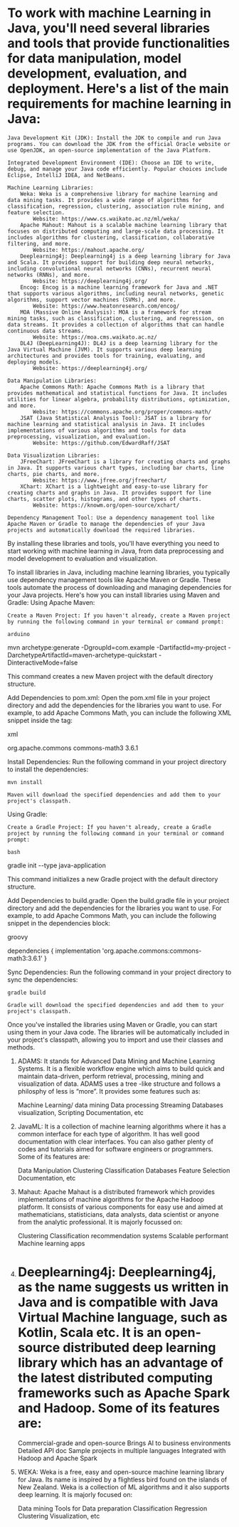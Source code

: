 # To work with machine Learning in Java, you'll need several libraries and tools that provide functionalities for data manipulation, model development, evaluation, and deployment. Here's a list of the main requirements for machine learning in Java:

    Java Development Kit (JDK): Install the JDK to compile and run Java programs. You can download the JDK from the official Oracle website or use OpenJDK, an open-source implementation of the Java Platform.

    Integrated Development Environment (IDE): Choose an IDE to write, debug, and manage your Java code efficiently. Popular choices include Eclipse, IntelliJ IDEA, and NetBeans.

    Machine Learning Libraries:
        Weka: Weka is a comprehensive library for machine learning and data mining tasks. It provides a wide range of algorithms for classification, regression, clustering, association rule mining, and feature selection.
            Website: https://www.cs.waikato.ac.nz/ml/weka/
        Apache Mahout: Mahout is a scalable machine learning library that focuses on distributed computing and large-scale data processing. It includes algorithms for clustering, classification, collaborative filtering, and more.
            Website: https://mahout.apache.org/
        Deeplearning4j: Deeplearning4j is a deep learning library for Java and Scala. It provides support for building deep neural networks, including convolutional neural networks (CNNs), recurrent neural networks (RNNs), and more.
            Website: https://deeplearning4j.org/
        Encog: Encog is a machine learning framework for Java and .NET that supports various algorithms, including neural networks, genetic algorithms, support vector machines (SVMs), and more.
            Website: https://www.heatonresearch.com/encog/
        MOA (Massive Online Analysis): MOA is a framework for stream mining tasks, such as classification, clustering, and regression, on data streams. It provides a collection of algorithms that can handle continuous data streams.
            Website: https://moa.cms.waikato.ac.nz/
        DL4J (DeepLearning4J): DL4J is a deep learning library for the Java Virtual Machine (JVM). It supports various deep learning architectures and provides tools for training, evaluating, and deploying models.
            Website: https://deeplearning4j.org/

    Data Manipulation Libraries:
        Apache Commons Math: Apache Commons Math is a library that provides mathematical and statistical functions for Java. It includes utilities for linear algebra, probability distributions, optimization, and more.
            Website: https://commons.apache.org/proper/commons-math/
        JSAT (Java Statistical Analysis Tool): JSAT is a library for machine learning and statistical analysis in Java. It includes implementations of various algorithms and tools for data preprocessing, visualization, and evaluation.
            Website: https://github.com/EdwardRaff/JSAT

    Data Visualization Libraries:
        JFreeChart: JFreeChart is a library for creating charts and graphs in Java. It supports various chart types, including bar charts, line charts, pie charts, and more.
            Website: https://www.jfree.org/jfreechart/
        XChart: XChart is a lightweight and easy-to-use library for creating charts and graphs in Java. It provides support for line charts, scatter plots, histograms, and other types of charts.
            Website: https://knowm.org/open-source/xchart/

    Dependency Management Tool: Use a dependency management tool like Apache Maven or Gradle to manage the dependencies of your Java projects and automatically download the required libraries.

By installing these libraries and tools, you'll have everything you need to start working with machine learning in Java, from data preprocessing and model development to evaluation and visualization.

To install libraries in Java, including machine learning libraries, you typically use dependency management tools like Apache Maven or Gradle. These tools automate the process of downloading and managing dependencies for your Java projects. Here's how you can install libraries using Maven and Gradle:
Using Apache Maven:

    Create a Maven Project: If you haven't already, create a Maven project by running the following command in your terminal or command prompt:

    arduino

mvn archetype:generate -DgroupId=com.example -DartifactId=my-project -DarchetypeArtifactId=maven-archetype-quickstart -DinteractiveMode=false

This command creates a new Maven project with the default directory structure.

Add Dependencies to pom.xml: Open the pom.xml file in your project directory and add the dependencies for the libraries you want to use. For example, to add Apache Commons Math, you can include the following XML snippet inside the <dependencies> tag:

xml

<dependency>
    <groupId>org.apache.commons</groupId>
    <artifactId>commons-math3</artifactId>
    <version>3.6.1</version>
</dependency>

Install Dependencies: Run the following command in your project directory to install the dependencies:

    mvn install

    Maven will download the specified dependencies and add them to your project's classpath.

Using Gradle:

    Create a Gradle Project: If you haven't already, create a Gradle project by running the following command in your terminal or command prompt:

    bash

gradle init --type java-application

This command initializes a new Gradle project with the default directory structure.

Add Dependencies to build.gradle: Open the build.gradle file in your project directory and add the dependencies for the libraries you want to use. For example, to add Apache Commons Math, you can include the following snippet in the dependencies block:

groovy

dependencies {
    implementation 'org.apache.commons:commons-math3:3.6.1'
}

Sync Dependencies: Run the following command in your project directory to sync the dependencies:

    gradle build

    Gradle will download the specified dependencies and add them to your project's classpath.

Once you've installed the libraries using Maven or Gradle, you can start using them in your Java code. The libraries will be automatically included in your project's classpath, allowing you to import and use their classes and methods.


1. ADAMS: It stands for Advanced Data Mining and Machine Learning Systems. It is a flexible workflow engine which aims to build quick and maintain data-driven, perform retrieval, processing, mining and visualization of data. ADAMS uses a tree -like structure and follows a philosphy of less is “more”. It provides some features such as:

    Machine Learning/ data mining
    Data processing
    Streaming
    Databases
    visualization,
    Scripting
    Documentation, etc

2. JavaML:  It is a collection of machine learning algorithms where it has a common interface for each type of algorithm. It has well good documentation with clear interfaces. You can also gather plenty of codes and tutorials aimed for software engineers or programmers. Some of its features are:

    Data Manipulation
    Clustering
    Classification
    Databases
    Feature Selection
    Documentation, etc

3. Mahaut: Apache Mahaut is a distributed framework which provides implementations of machine algorithms for the Apache Hadoop platform. It consists of various components for easy use and aimed at mathematicians, statisticians, data analysts, data scientist or anyone from the analytic professional. It is majorly focussed on:

    Clustering
    Classification
    recommendation systems
    Scalable performant Machine learning apps

4. # Deeplearning4j: Deeplearning4j, as the name suggests us written in Java and is compatible with Java Virtual Machine language, such as Kotlin, Scala etc. It is an open-source distributed deep learning library which has an advantage of the latest distributed computing frameworks such as Apache Spark and Hadoop. Some of its features are:

    Commercial-grade and open-source
    Brings AI to business environments
    Detailed API doc
    Sample projects in multiple languages
    Integrated with Hadoop and Apache Spark

5. WEKA: Weka is a free, easy and open-source machine learning library for Java. Its name is inspired by a flightless bird found on the islands of New Zealand. Weka is a collection of ML algorithms and it also supports deep learning. It is majorly focused on:

    Data mining
    Tools for Data preparation
    Classification
    Regression
    Clustering
    Visualization, etc
